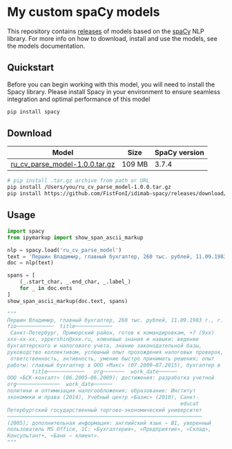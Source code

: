 # My custom spaCy models
This repository contains [releases](https://github.com/fistfoni/idimab-spacy/releases) of models based on the [spaCy](https://github.com/explosion/spaCy) NLP library. For more info on how to download, install and use the models, see the models documentation.

## Quickstart
Before you can begin working with this model, you will need to install the Spacy library. Please install Spacy in your environment to ensure seamless integration and optimal performance of this model

```bash
pip install spacy
```

## Download

| Model | Size | SpaCy version |
| --- | --- | --- |
| [ru_cv_parse_model-1.0.0.tar.gz](https://github.com/FistFonI/idimab-spacy/releases/download/ru_cv_parse_model-1.0.0/ru_cv_parse_model-1.0.0.tar.gz) | 109 MB | 3.7.4 |

```bash
# pip install .tar.gz archive from path or URL
pip install /Users/you/ru_cv_parse_model-1.0.0.tar.gz
pip install https://github.com/FistFonI/idimab-spacy/releases/download/ru_cv_parse_model-1.0.0/ru_cv_parse_model-1.0.0.tar.gz
```

## Usage

```python
import spacy
from ipymarkup import show_span_ascii_markup

nlp = spacy.load('ru_cv_parse_model')
text = 'Першин Владимир, главный бухгалтер, 260 тыс. рублей, 11.09.1983 г., г. Санкт-Петербург, Приморский район, готов к командировкам, +7 (9хх) ххх-хх-хх, vppershin@ххх.ru, ключевые знания и навыки: ведение бухгалтерского и налогового учета, знание законодательной базы, руководство коллективом, успешный опыт прохождения налоговых проверок, ответственность, активность, умение быстро принимать решения; опыт работы: главный бухгалтер в ООО «Макс» (07.2009–07.2015), бухгалтер в ООО «БСК-консалт» (06.2005–06.2009); достижения: разработка учетной политики и оптимизация налогообложения; образование: Институт экономики и права (2014), Учебный центр «Базис» (2010), Санкт-Петербургский государственный торгово-экономический университет (2005); дополнительная информация: английский язык – B1, уверенный пользователь MS Office, 1С: «Бухгалтерия», «Предприятие», «Склад», Консультант+, «Банк – клиент».'
doc = nlp(text)

spans = [
    (_.start_char, _.end_char, _.label_)
    for _ in doc.ents
]
show_span_ascii_markup(doc.text, spans)

"""
Першин Владимир, главный бухгалтер, 260 тыс. рублей, 11.09.1983 г., г.
fio────────────  title────────────
 Санкт-Петербург, Приморский район, готов к командировкам, +7 (9хх)   
ххх-хх-хх, vppershin@ххх.ru, ключевые знания и навыки: ведение        
бухгалтерского и налогового учета, знание законодательной базы,       
руководство коллективом, успешный опыт прохождения налоговых проверок,
 ответственность, активность, умение быстро принимать решения; опыт   
работы: главный бухгалтер в ООО «Макс» (07.2009–07.2015), бухгалтер в 
        title────────────   org───────  work_date──────
ООО «БСК-консалт» (06.2005–06.2009); достижения: разработка учетной   
org──────────────  work_date──────                                    
политики и оптимизация налогообложения; образование: Институт
экономики и права (2014), Учебный центр «Базис» (2010), Санкт-
                                                        educat
Петербургский государственный торгово-экономический университет
───────────────────────────────────────────────────────────────
(2005); дополнительная информация: английский язык – B1, уверенный
пользователь MS Office, 1С: «Бухгалтерия», «Предприятие», «Склад»,
Консультант+, «Банк – клиент».
"""
```
